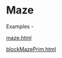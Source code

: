 # Maze

Examples - 

[maze.html](https://codepen.io/adityamehra/full/wEMxxM/)

[blockMazePrim.html](https://codepen.io/adityamehra/full/vzLaaw/)

